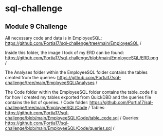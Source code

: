 # sql-challenge
## Module 9 Challenge
All necessary code and data is in EmployeeSQL: https://github.com/Portia17/sql-challenge/tree/main/EmployeeSQL /

Inside this folder, the image I took of my ERD can be found: https://github.com/Portia17/sql-challenge/blob/main/EmployeeSQL/ERD.png /

The Analyses folder within the EmployeeSQL folder contains the tables created from the queries: https://github.com/Portia17/sql-challenge/tree/main/EmployeeSQL/Analyses /

The Code folder within the EmployeeSQL folder contains the table_code file for how I created my tables exported from QuickDBD and the queries file contains the list of queries. /
Code folder: https://github.com/Portia17/sql-challenge/tree/main/EmployeeSQL/Code /
Tables: https://github.com/Portia17/sql-challenge/blob/main/EmployeeSQL/Code/table_code.sql /
Queries: https://github.com/Portia17/sql-challenge/blob/main/EmployeeSQL/Code/queries.sql /

